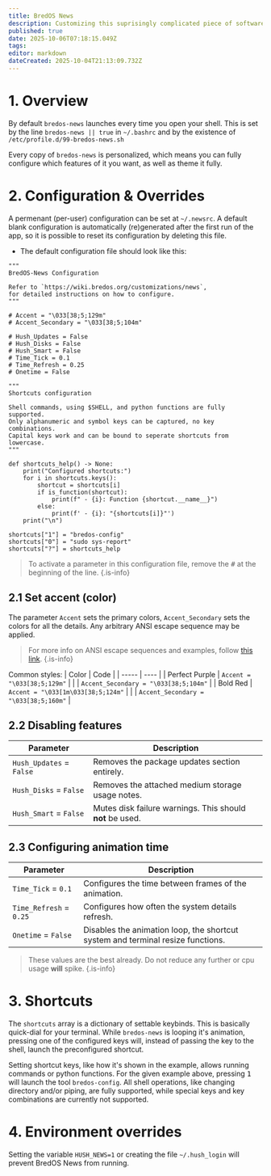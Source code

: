 ```yaml
---
title: BredOS News
description: Customizing this suprisingly complicated piece of software.
published: true
date: 2025-10-06T07:18:15.049Z
tags: 
editor: markdown
dateCreated: 2025-10-04T21:13:09.732Z
---
```


# 1. Overview
By default `bredos-news` launches every time you open your shell. This is set by the line `bredos-news || true` in `~/.bashrc` and by the existence of `/etc/profile.d/99-bredos-news.sh`

Every copy of `bredos-news` is personalized, which means you can fully configure which features of it you want, as well as theme it fully.

# 2. Configuration & Overrides
A permenant (per-user) configuration can be set at `~/.newsrc`. A default blank configuration is automatically (re)generated after the first run of the app, so it is possible to reset its configuration by deleting this file.

- The default configuration file should look like this:

```
"""
BredOS-News Configuration

Refer to `https://wiki.bredos.org/customizations/news`,
for detailed instructions on how to configure.
"""

# Accent = "\033[38;5;129m"
# Accent_Secondary = "\033[38;5;104m"

# Hush_Updates = False
# Hush_Disks = False
# Hush_Smart = False
# Time_Tick = 0.1
# Time_Refresh = 0.25
# Onetime = False

"""
Shortcuts configuration

Shell commands, using $SHELL, and python functions are fully supported.
Only alphanumeric and symbol keys can be captured, no key combinations.
Capital keys work and can be bound to seperate shortcuts from lowercase.
"""

def shortcuts_help() -> None:
    print("Configured shortcuts:")
    for i in shortcuts.keys():
        shortcut = shortcuts[i]
        if is_function(shortcut):
            print(f" - {i}: Function {shortcut.__name__}")
        else:
            print(f' - {i}: "{shortcuts[i]}"')
    print("\n")

shortcuts["1"] = "bredos-config"
shortcuts["0"] = "sudo sys-report"
shortcuts["?"] = shortcuts_help
```

> To activate a parameter in this configuration file, remove the <kbd>#</kbd> at the beginning of the line.
{.is-info}


## 2.1 Set accent (color)
The parameter `Accent` sets the primary colors, `Accent_Secondary` sets the colors for all the details. Any arbitrary ANSI escape sequence may be applied.

> For more info on ANSI escape sequences and examples, follow [this link](https://gist.github.com/fnky/458719343aabd01cfb17a3a4f7296797).
{.is-info}

Common styles:
| Color | Code |
| ----- | ---- |
| Perfect Purple | `Accent = "\033[38;5;129m"`           |
|                | `Accent_Secondary = "\033[38;5;104m"` |
| Bold Red       | `Accent = "\033[1m\033[38;5;124m"`    |
|					       | `Accent_Secondary = "\033[38;5;160m"` |


## 2.2 Disabling features
| Parameter | Description |
| ------- | ------- |
| `Hush_Updates` = `False` | Removes the package updates section entirely. |
| `Hush_Disks` = `False` | Removes the attached medium storage usage notes. |
| `Hush_Smart` = `False` | Mutes disk failure warnings. This should **not** be used. |


## 2.3 Configuring animation time
| Parameter | Description |
| ------- | ------- |
| `Time_Tick` = `0.1` | Configures the time between frames of the animation. |
| `Time_Refresh` = `0.25` | Configures how often the system details refresh. |
| `Onetime` = `False` | Disables the animation loop, the shortcut system and terminal resize functions. |

> These values are the best already. Do not reduce any further or cpu usage **will** spike.
{.is-info}

# 3. Shortcuts
The `shortcuts` array is a dictionary of settable keybinds. This is basically quick-dial for your terminal. While `bredos-news` is looping it's animation, pressing one of the configured keys will, instead of passing the key to the shell, launch the preconfigured shortcut. 

Setting shortcut keys, like how it's shown in the example, allows running commands or python functions. For the given example above, pressing <kbd>1</kbd> will launch the tool `bredos-config`. All shell operations, like changing directory and/or piping, are fully supported, while special keys and key combinations are currently not supported.

# 4. Environment overrides

Setting the variable `HUSH_NEWS=1` or creating the file `~/.hush_login` will prevent BredOS News from running.
